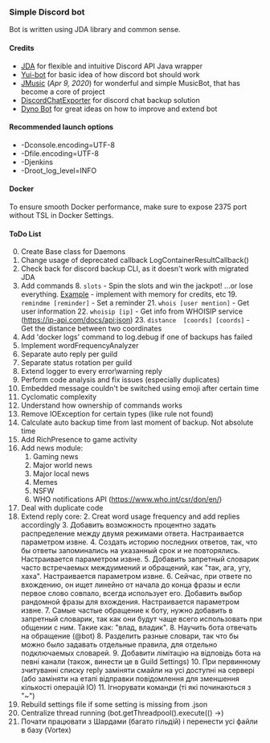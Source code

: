 ### Simple Discord bot
Bot is written using JDA library and common sense.
#### Credits
- [JDA](https://github.com/DV8FromTheWorld/JDA) for flexible and intuitive Discord API Java wrapper
- [Yui-bot](https://github.com/DV8FromTheWorld/Yui) for basic idea of how discord bot should work
- [JMusic](https://github.com/jagrosh/MusicBot) (_Apr 9, 2020_) for wonderful and simple MusicBot, that has become a core of project
- [DiscordChatExporter](https://github.com/Tyrrrz/DiscordChatExporter/releases) for discord chat backup solution
- [Dyno Bot](https://dyno.gg/bot) for great ideas on how to improve and extend bot
#### Recommended launch options
- -Dconsole.encoding=UTF-8 
- -Dfile.encoding=UTF-8 
- -Djenkins
- -Droot_log_level=INFO
#### Docker
To ensure smooth Docker performance, make sure to expose 2375 port without TSL in Docker Settings.
#### ToDo List
0. Create Base class for Daemons
0. Change usage of deprecated callback LogContainerResultCallback()
0. Check back for discord backup CLI, as it doesn't work with migrated JDA
1. Add commands
   8. `slots` - Spin the slots and win the jackpot! ...or lose everything. [Example](https://www.javacodegeeks.com/2014/08/programming-a-simple-slot-machine-game-using-java.html) - implement with memory for credits, etc
   19. `remindme [reminder]` - Set a reminder
   21. `whois [user mention]` - Get user information
   22. `whoisip [ip]` - Get info from WHOISIP service (https://ip-api.com/docs/api:json)
   23. `distance  [coords] [coords]` - Get the distance between two coordinates
45. Add 'docker logs' command to log.debug if one of backups has failed
14. Implement wordFrequencyAnalyzer
18. Separate auto reply per guild
19. Separate status rotation per guild
20. Extend logger to every error\warning reply
23. Perform code analysis and fix issues (especially duplicates)
24. Embedded message couldn't be switched using emoji after certain time
27. Cyclomatic complexity
29. Understand how ownership of commands works
31. Remove IOException for certain types (like rule not found)
35. Calculate auto backup time from last moment of backup. Not absolute time
39. Add RichPresence to game activity
40. Add news module:
    1. Gaming news
    3. Major world news
    4. Major local news
    5. Memes
    6. NSFW
    7. WHO notifications API (https://www.who.int/csr/don/en/)
42. Deal with duplicate code
43. Extend reply core:
    2. Creat word usage frequency and add replies accordingly
    3. Добавить возможность процентно задать распределение между двумя режимами ответа. Настраивается параметром извне.
    4. Создать историю последних ответов, так, что бы ответы запоминались на указанный срок и не повторялись. Настраивается параметром извне.
    5. Добавить запретный словарик часто встречаемых междуимений и обращений, как "так, ага, угу, хаха". Настраивается параметром извне.
    6. Сейчас, при ответе по вхождению, он ищет линейно от начала до конца фразы и если первое слово совпало, всегда использует его. Добавить выбор рандомной фразы для вхождения.  Настраивается параметром извне.
    7. Самые частые обращение к боту, нужно добавить в запретный словарик, так как они будут чаще всего использовать при общении с ним. Такие как: "влад, владик".
    8. Научить бота отвечать на обращение (@bot)
    8. Разделить разные словари, так что бы можно было задавать отдельные правила, для отдельно подключаемых словарей.
    9. Добавити лімітацію на відповідь бота на певні канали (також, винести це в Guild Settings)
    10. При первинному зчитуванні списку reply заміняти смайли на усі доступні на сервері (або заміняти на етапі відправки повідомлення для зменшення кількості операцій ІО)
    11. Ігнорувати команди (ті які починаються з "~")
44. Rebuild settings file if some setting is missing from .json
45. Centralize thread running (bot.getThreadpool().execute(() ->)
46. Почати працювати з Шардами (багато гільдій) і перенести усі файли в базу (Vortex)